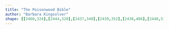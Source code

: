 ```yaml
---
title: "The Poisonwood Bible"
author: "Barbara Kingsolver"
shape: [[2460,324],[2444,328],[2437,340],[2439,352],[2438,486],[2440,512],[2439,548],[2441,582],[2439,690],[2446,695],[2493,695],[2498,691],[2497,404],[2499,349],[2497,335],[2494,328],[2478,324]]
---
```

